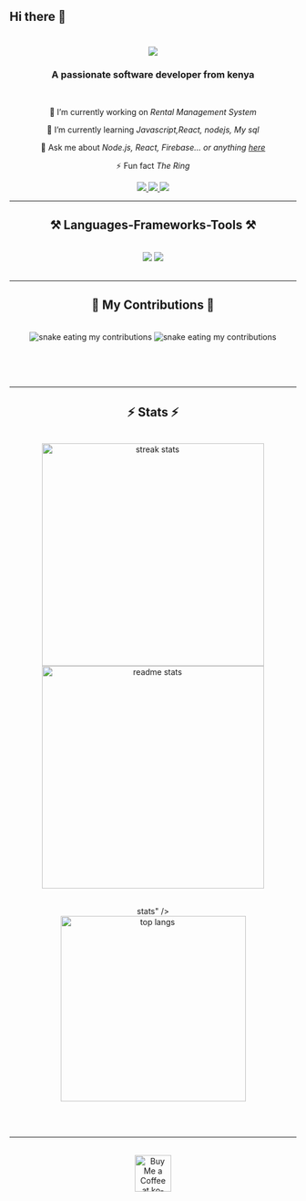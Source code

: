 ## Hi there 👋

<!--
**QueenMary100/QueenMary100** is a ✨ _special_ ✨ repository because its `README.md` (this file) appears on your GitHub profile.
-->
<h1 align="center">
    <img src="https://readme-typing-svg.herokuapp.com/?font=Righteous&size=35&center=true&vCenter=true&width=500&height=70&duration=4000&lines=Hi+There!+👋;+I'm+MARY+SYOKAU+MBITHE!;" />
</h1>
</h1>

<h3 align="center">A passionate software developer from kenya</h3>

<br/>

<div align="center">
 
 🔭 I’m currently working on *Rental Management System*
 
 🌱 I’m currently learning *Javascript,React, nodejs, My sql*

💬 Ask me about *Node.js, React, Firebase... or anything [here](https://github.com/QueenMary100)*

⚡ Fun fact *The Ring*

 </div>
 
<div align="center"> 
  <a href="mailto:marysyokau@gmail.com">
    <img src="https://img.shields.io/badge/Gmail-333333?style=for-the-badge&logo=gmail&logoColor=yellow" />
  </a>
  <a href="https://linkedin.com/in/mary-m-syokau" target="_blank">
    <img src="https://img.shields.io/badge/LinkedIn-0077B5?style=for-the-badge&logo=linkedin&logoColor=white" target="_blank" />
  </a>
  <a href="https://QueenMary100.github.io" target="_blank">
     <img src="https://img.shields.io/badge/Portfolio-FF5722?style=for-the-badge&logo=todoist&logoColor=white" target="_blank" /> <!-- sqlite, safari, google-chrome are other good icon options -->
  </a>
</div>

 <hr/>
 
<h2 align="center">⚒ Languages-Frameworks-Tools ⚒</h2>
<br/>
<div align="center">
    <img src="https://skillicons.dev/icons?i=react,bootstrap,html,css,vscode,github,figma,tailwind,git,r,spring,kotlin" />
    <img src="https://skillicons.dev/icons?i=nodejs,python,javascript,firebase,c,java,nextjs,mysql" /><br>
</div>

<br/>
<hr/>
<div align="center">
  <h2>🐍 My Contributions 🐍</h2>
  <br>
    <img alt="snake eating my contributions" src="https://raw.githubusercontent.com/QueenMary100/QueenMary100/output/github-contribution-grid-snake.svg" />

  <img alt="snake eating my contributions" src="https://raw.githubusercontent.com/mokayaj857/mokayaj857/output/github-contribution-grid-snake.svg" />
  
  <br/><br/><br/>
</div>

<hr/>

<h2 align="center">⚡ Stats ⚡</h2>
<br>
<div align=center>
 <img width=390 src="https://github-readme-streak-stats.herokuapp.com/?user=QueenMary100&count_private=true&theme=react&border_radius=10" alt="streak stats"/>
<img width=390 src="https://github-readme-stats.vercel.app/api?username=QueenMary100&count_private=true&show_icons=true&theme=react&rank_icon=github&border_radius=10" alt="readme stats" />

  <br/>stats" />
  <br/>
  <img width=325 align="center" src="https://github-readme-stats-salesp07.vercel.app/api/top-langs/?username=QueenMary100&hide=HTML&langs_count=8&layout=compact&theme=react&border_radius=10&size_weight=0.5&count_weight=0.5&exclude_repo=github-readme-stats" alt="top langs" />
</div>

<br/><br/>

<hr/>

<br/>

<div align="center">
<a href='https://ko-fi.com/V7V4RAK9C' target='_blank'><img height='64' style='border:0px;height:64px;' src='https://storage.ko-fi.com/cdn/kofi1.png?v=3' border='0' alt='Buy Me a Coffee at ko-fi.com' /></a>
</div>

<br/>
